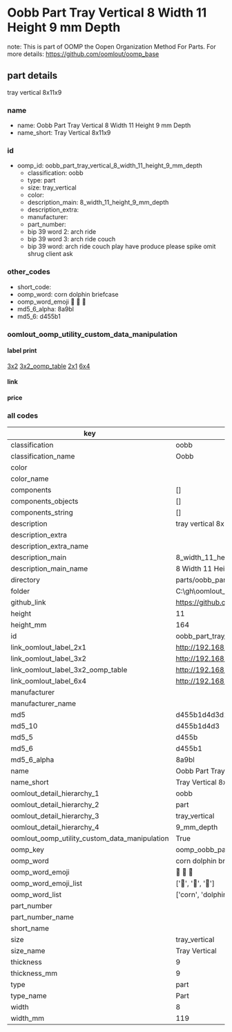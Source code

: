 # Oobb Part Tray Vertical 8 Width 11 Height 9 mm Depth  

note: This is part of OOMP the Oopen Organization Method For Parts. For more details: https://github.com/oomlout/oomp_base

##  part details
  



tray vertical 8x11x9



### name
* name: Oobb Part Tray Vertical 8 Width 11 Height 9 mm Depth
* name_short: Tray Vertical 8x11x9 
### id
* oomp_id: oobb_part_tray_vertical_8_width_11_height_9_mm_depth
  * classification: oobb
  * type: part
  * size: tray_vertical
  * color: 
  * description_main: 8_width_11_height_9_mm_depth
  * description_extra: 
  * manufacturer: 
  * part_number: 
  * bip 39 word 2: arch ride
  * bip 39 word 3: arch ride couch
  * bip 39 word: arch ride couch play have produce please spike omit shrug client ask

### other_codes
* short_code: 
* oomp_word: corn dolphin briefcase
* oomp_word_emoji :corn: :dolphin: :briefcase:
* md5_6_alpha: 8a9bl
* md5_6: d455b1






### oomlout_oomp_utility_custom_data_manipulation
#### label print
[3x2](http://192.168.1.245:1112/?label=oomp%208a9bl)
[3x2_oomp_table](http://192.168.1.108:1112/?label=oomp%208a9bl)
[2x1](http://192.168.1.242:1112/?label=oomp%208a9bl)
[6x4](http://192.168.1.55:1112/?label=oomp%208a9bl)    

#### link

                              

#### price







### all codes 
| key | value |  
| --- | --- |  
| classification | oobb |  
| classification_name | Oobb |  
| color |  |  
| color_name |  |  
| components | [] |  
| components_objects | [] |  
| components_string | [] |  
| description | tray vertical 8x11x9 |  
| description_extra |  |  
| description_extra_name |  |  
| description_main | 8_width_11_height_9_mm_depth |  
| description_main_name | 8 Width 11 Height 9 mm Depth |  
| directory | parts/oobb_part_tray_vertical_8_width_11_height_9_mm_depth |  
| folder | C:\gh\oomlout_oobb_version_4_generated_parts\parts\oobb_part_tray_vertical_8_width_11_height_9_mm_depth |  
| github_link | https://github.com/oomlout/oomlout_oomp_part_src/tree/main/parts/oobb_part_tray_vertical_8_width_11_height_9_mm_depth |  
| height | 11 |  
| height_mm | 164 |  
| id | oobb_part_tray_vertical_8_width_11_height_9_mm_depth |  
| link_oomlout_label_2x1 | http://192.168.1.242:1112/?label=oomp%208a9bl |  
| link_oomlout_label_3x2 | http://192.168.1.245:1112/?label=oomp%208a9bl |  
| link_oomlout_label_3x2_oomp_table | http://192.168.1.108:1112/?label=oomp%208a9bl |  
| link_oomlout_label_6x4 | http://192.168.1.55:1112/?label=oomp%208a9bl |  
| manufacturer |  |  
| manufacturer_name |  |  
| md5 | d455b1d4d3d1d4ceaeb4da6461ee5858 |  
| md5_10 | d455b1d4d3 |  
| md5_5 | d455b |  
| md5_6 | d455b1 |  
| md5_6_alpha | 8a9bl |  
| name | Oobb Part Tray Vertical 8 Width 11 Height 9 mm Depth |  
| name_short | Tray Vertical 8x11x9  |  
| oomlout_detail_hierarchy_1 | oobb |  
| oomlout_detail_hierarchy_2 | part |  
| oomlout_detail_hierarchy_3 | tray_vertical |  
| oomlout_detail_hierarchy_4 | 9_mm_depth |  
| oomlout_oomp_utility_custom_data_manipulation | True |  
| oomp_key | oomp_oobb_part_tray_vertical_8_width_11_height_9_mm_depth |  
| oomp_word | corn dolphin briefcase |  
| oomp_word_emoji | :corn: :dolphin: :briefcase: |  
| oomp_word_emoji_list | [':corn:', ':dolphin:', ':briefcase:'] |  
| oomp_word_list | ['corn', 'dolphin', 'briefcase'] |  
| part_number |  |  
| part_number_name |  |  
| short_name |  |  
| size | tray_vertical |  
| size_name | Tray Vertical |  
| thickness | 9 |  
| thickness_mm | 9 |  
| type | part |  
| type_name | Part |  
| width | 8 |  
| width_mm | 119 |  
